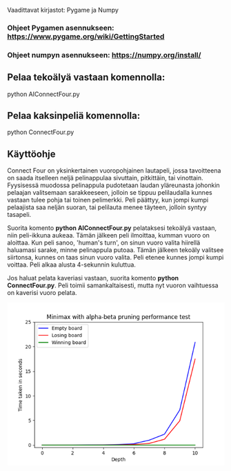Vaadittavat kirjastot: Pygame ja Numpy

### Ohjeet Pygamen asennukseen: https://www.pygame.org/wiki/GettingStarted

### Ohjeet numpyn asennukseen: https://numpy.org/install/

## Pelaa tekoälyä vastaan komennolla:
python AIConnectFour.py

## Pelaa kaksinpeliä komennolla:
python ConnectFour.py

## Käyttöohje

Connect Four on yksinkertainen vuoropohjainen lautapeli, jossa tavoitteena on saada itselleen neljä pelinappulaa sivuttain, pitkittäin, tai vinottain. Fyysisessä muodossa pelinappula pudotetaan laudan yläreunasta johonkin pelaajan valitsemaan sarakkeeseen, jolloin se tippuu pelilaudalla kunnes vastaan tulee pohja tai toinen pelimerkki. Peli päättyy, kun jompi kumpi pelaajista saa neljän suoran, tai pelilauta menee täyteen, jolloin syntyy tasapeli. 

Suorita komento **python AIConnectFour.py** pelataksesi tekoälyä vastaan, niin peli-ikkuna aukeaa. Tämän jälkeen peli ilmoittaa, kumman vuoro on aloittaa. Kun peli sanoo, 'human's turn', on sinun vuoro valita hiirellä haluamasi sarake, minne pelinappula putoaa. Tämän jälkeen tekoäly valitsee siirtonsa, kunnes on taas sinun vuoro valita. Peli etenee kunnes jompi kumpi voittaa. Peli alkaa alusta 4-sekunnin kuluttua.

Jos haluat pelata kaveriasi vastaan, suorita komento **python ConnectFour.py**. Peli toimii samankaltaisesti, mutta nyt vuoron vaihtuessa on kaverisi vuoro pelata.

![image](../pics/MinimaxPerformanceTest.png)